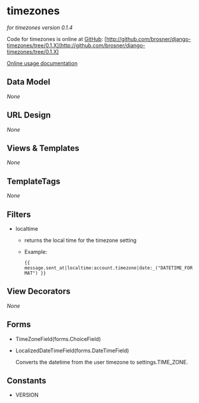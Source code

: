 timezones
=========

_for timezones version 0.1.4_

Code for timezones is online at [GitHub](http://github.com): [http://github.com/brosner/django-timezones/tree/0.1.X](http://github.com/brosner/django-timezones/tree/0.1.X)

[Online usage documentation](http://github.com/brosner/django-timezones/blob/0.1.X/docs/how_to_use.txt)

Data Model
----------

_None_
	
URL Design
----------

_None_

Views & Templates
-----------------

_None_
	
TemplateTags
------------

_None_

Filters
-------

* localtime
	* returns the local time for the timezone setting
	* Example:

		`{{ message.sent_at|localtime:account.timezone|date:_("DATETIME_FORMAT") }}`

View Decorators
---------------

_None_

Forms
-----

* TimeZoneField(forms.ChoiceField)

* LocalizedDateTimeField(forms.DateTimeField)

	Converts the datetime from the user timezone to settings.TIME_ZONE.
	
Constants
---------

* VERSION
